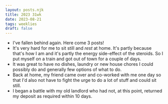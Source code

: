 ```yaml
---
layout: posts.njk
title: 2023 31wk
date: 2023-08-21
tags: weeklies
draft: false
---
```


- I've fallen behind again. Here come 3 posts!
- It's very hard for me to sit still and _rest_ at home. It's partly because that's how I am and it's partly the energy side-effect of the steroids. So I put myself on a train and got out of town for a couple of days. 
- It was great to have no dishes, laundry or new house chores I could possibly do and generally few options of what to do. 
- Back at home, my friend came over and co-worked with me one day so that I'd also not have to fight the urge to do a lot of stuff and could sit still.
- I began a battle with my old landlord who had not, at this point, returned my deposit as required within 10 days.  